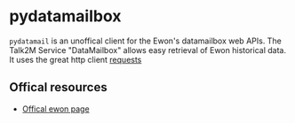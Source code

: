 # pydatamailbox

`pydatamail` is an unoffical client for the Ewon's datamailbox web APIs. The Talk2M Service "DataMailbox" allows easy retrieval of Ewon historical data. It uses the great http client [requests](https://2.python-requests.org/en/master/)

## Offical resources

- [Offical ewon page](https://developer.ewon.biz/content/dmweb-api)
